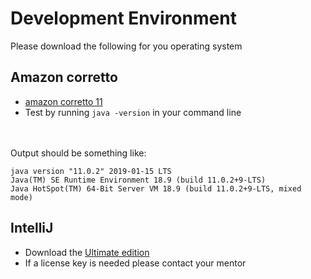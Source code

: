 # Development Environment

Please download the following for you operating system

## Amazon corretto
- [amazon corretto 11](https://docs.aws.amazon.com/corretto/latest/corretto-11-ug/downloads-list.html)
- Test by running `java -version` in your command line

<br><br>
Output should be something like:
```
java version "11.0.2" 2019-01-15 LTS
Java(TM) SE Runtime Environment 18.9 (build 11.0.2+9-LTS)
Java HotSpot(TM) 64-Bit Server VM 18.9 (build 11.0.2+9-LTS, mixed mode)
```

## IntelliJ
- Download the [ Ultimate edition ](https://www.jetbrains.com/idea/?gclid=Cj0KCQiAiZPvBRDZARIsAORkq7ccssdRIqZzukwai4U0IDcIQIfH7Hvmh4Yauc6a8S4NerQS8kfZuzcaArf3EALw_wcB)
- If a license key is needed please contact your mentor






